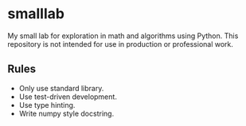 # smalllab

My small lab for exploration in math and algorithms using Python.
This repository is not intended for use in production or professional work.

## Rules

- Only use standard library.
- Use test-driven development.
- Use type hinting.
- Write numpy style docstring.
